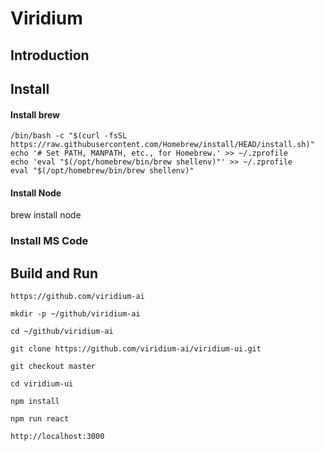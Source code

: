 # Viridium 

## Introduction


## Install

#### Install brew

```
/bin/bash -c "$(curl -fsSL https://raw.githubusercontent.com/Homebrew/install/HEAD/install.sh)"
echo '# Set PATH, MANPATH, etc., for Homebrew.' >> ~/.zprofile
echo 'eval "$(/opt/homebrew/bin/brew shellenv)"' >> ~/.zprofile
eval "$(/opt/homebrew/bin/brew shellenv)"
```

#### Install Node
brew install node

### Install MS Code

## Build and Run

```
https://github.com/viridium-ai

mkdir -p ~/github/viridium-ai

cd ~/github/viridium-ai

git clone https://github.com/viridium-ai/viridium-ui.git

git checkout master

cd viridium-ui

npm install

npm run react

http://localhost:3000

```




